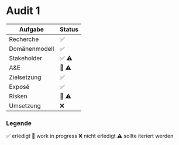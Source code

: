 # Audit 1

| Aufgabe        |  Status       |
| -------------  | ------------- |
| Recherche      | ✅            |
| Domänenmodell  | ✅            |
| Stakeholder    | ✅ ⚠️        |
| A&E            | 🚧 ⚠️         |
| Zielsetzung    | ✅             |
| Exposé         | ✅             |
| Risken         | 🚧 ⚠️         |
| Umsetzung      | ❌             |

### Legende
✅ erledigt 🚧 work in progress ❌ nicht erledigt ⚠️ sollte iteriert werden
